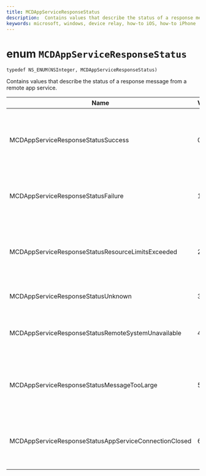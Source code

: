 ```yaml
---
title: MCDAppServiceResponseStatus
description:  Contains values that describe the status of a response message from a remote app service.
keywords: microsoft, windows, device relay, how-to iOS, how-to iPhone
---
```


# enum `MCDAppServiceResponseStatus`

```
typedef NS_ENUM(NSInteger, MCDAppServiceResponseStatus)
```

Contains values that describe the status of a response message from a remote app service.

|Name         | Value  | Description    |                           
|--------|-------------|-----|
|MCDAppServiceResponseStatusSuccess |0| The app service successfully received and processed the message.|
|MCDAppServiceResponseStatusFailure |1| The app service failed to receive and process the message.|
|MCDAppServiceResponseStatusResourceLimitsExceeded |2| The app service exited because not enough resources were available.|
|MCDAppServiceResponseStatusUnknown |3| An unknown error occurred.|
|MCDAppServiceResponseStatusRemoteSystemUnavailable |4| The device to which the message was sent is not available.|
|MCDAppServiceResponseStatusMessageTooLarge |5| The app service failed to process the message because it is too large.|
|MCDAppServiceResponseStatusAppServiceConnectionClosed|6| The app service connection was closed before a response was sent.|